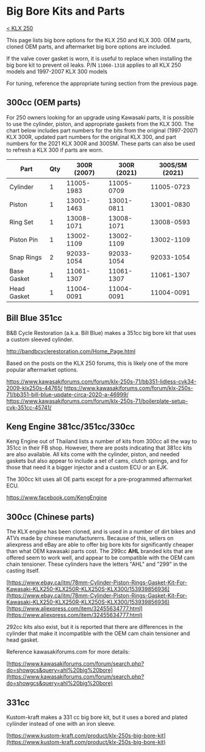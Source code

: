 # Big Bore Kits and Parts

[< KLX 250](../klx250.md)

This page lists big bore options for the KLX 250 and KLX 300. OEM parts, cloned OEM parts, and aftermarket big bore options are included.

If the valve cover gasket is worn, it is useful to replace when installing the big bore kit to prevent oil leaks. P/N `11060-1318` applies to all KLX 250 models and 1997-2007 KLX 300 models

For tuning, reference the appropriate tuning section from the previous page.

## 300cc (OEM parts)
For 250 owners looking for an upgrade using Kawasaki parts, it is possible to use the cylinder, piston, and appropriate gaskets from the KLX 300. The chart below includes part numbers for the bits from the original (1997-2007) KLX 300R, updated part numbers for the original KLX 300, and part numbers for the 2021 KLX 300R and 300SM. These parts can also be used to refresh a KLX 300 if parts are worn.

|Part |Qty |300R (2007)|300R (2021)|300S/SM (2021)|
|---|---|---|---|---|
|Cylinder|1|11005-1983|11005-0709|11005-0723|
|Piston|1|13001-1463|13001-0811|13001-0830|
|Ring Set|1|13008-1071|13008-1071|13008-0593|
|Piston Pin|1|13002-1109|13002-1109|13002-1109|
|Snap Rings|2|92033-1054|92033-1054|92033-1054|
|Base Gasket|1|11061-1307|11061-1307|11061-1307|
|Head Gasket|1|11004-0091|11004-0091|11004-0091|



## Bill Blue 351cc

B&B Cycle Restoration (a.k.a. Bill Blue) makes a 351cc big bore kit that uses a custom sleeved cylinder.

http://bandbcyclerestoration.com/Home_Page.html

Based on the posts on the KLX 250 forums, this is likely one of the more popular aftermarket options.

https://www.kawasakiforums.com/forum/klx-250s-71/bb351-lidless-cvk34-2009-klx250s-44765/
https://www.kawasakiforums.com/forum/klx-250s-71/bb351-bill-blue-update-circa-2020-a-46999/
https://www.kawasakiforums.com/forum/klx-250s-71/boilerplate-setup-cvk-351cc-45741/

## Keng Engine 381cc/351cc/330cc

Keng Engine out of Thailand lists a number of kits from 300cc all the way to 351cc in their FB shop. However, there are posts indicating that 381cc kits are also available. All kits come with the cylinder, piston, and needed gaskets but also appear to include a set of cams, clutch springs, and for those that need it a bigger injector and a custom ECU or an EJK.

The 300cc kit uses all OE parts except for a pre-programmed aftermarket ECU.

https://www.facebook.com/KengEngine


## 300cc (Chinese parts)

The KLX engine has been cloned, and is used in a number of dirt bikes and ATVs made by chinese manufacturerrs. Because of this, sellers on aliexpress and eBay are able to offer big bore kits for significantly cheaper than what OEM kawasaki parts cost. The 299cc __AHL__ branded kits that are offered seem to work well, and appear to be compatible with the OEM cam chain tensioner. These cylinders have the letters "AHL" and "299" in the casting itself.

[https://www.ebay.ca/itm/78mm-Cylinder-Piston-Rings-Gasket-Kit-For-Kawasaki-KLX250-KLX250R-KLX250S-KLX300/153939856936](https://www.ebay.ca/itm/78mm-Cylinder-Piston-Rings-Gasket-Kit-For-Kawasaki-KLX250-KLX250R-KLX250S-KLX300/153939856936)
[https://www.aliexpress.com/item/32455634777.html](https://www.aliexpress.com/item/32455634777.html)

292cc kits also exist, but it is reported that there are differences in the cylinder that make it incompatible with the OEM cam chain tensioner and head gasket.

Reference kawasakiforums.com for more details:

[https://www.kawasakiforums.com/forum/search.php?do=showgcs&query=ahl%20big%20bore](https://www.kawasakiforums.com/forum/search.php?do=showgcs&query=ahl%20big%20bore)

## 331cc

Kustom-kraft makes a 331 cc big bore kit, but it uses a bored and plated cyliinder instead of one with an iron sleeve.

[https://www.kustom-kraft.com/product/klx-250s-big-bore-kit](https://www.kustom-kraft.com/product/klx-250s-big-bore-kit)

